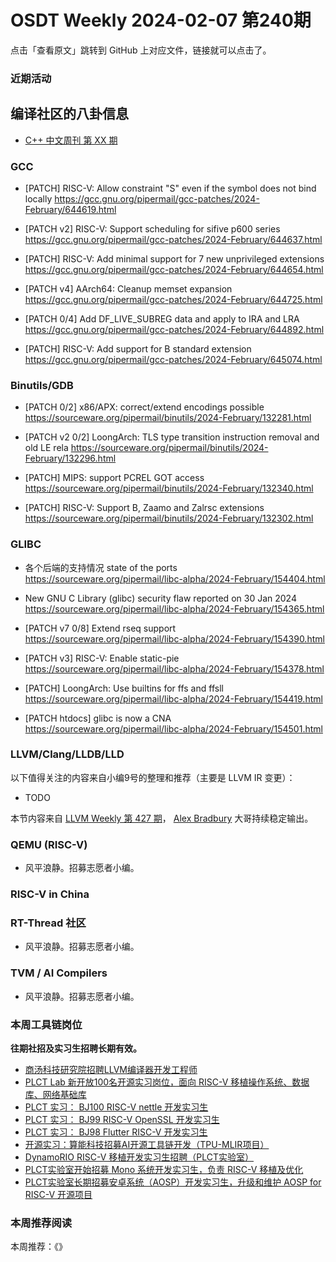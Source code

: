 # OSDT Weekly 2024-02-07 第240期

点击「查看原文」跳转到 GitHub 上对应文件，链接就可以点击了。

### 近期活动

## 编译社区的八卦信息

- [C++ 中文周刊 第 XX 期]()

### GCC

- [PATCH] RISC-V: Allow constraint "S" even if the symbol does not bind locally
  https://gcc.gnu.org/pipermail/gcc-patches/2024-February/644619.html

- [PATCH v2] RISC-V: Support scheduling for sifive p600 series
  https://gcc.gnu.org/pipermail/gcc-patches/2024-February/644637.html

- [PATCH] RISC-V: Add minimal support for 7 new unprivileged extensions
  https://gcc.gnu.org/pipermail/gcc-patches/2024-February/644654.html

- [PATCH v4] AArch64: Cleanup memset expansion
  https://gcc.gnu.org/pipermail/gcc-patches/2024-February/644725.html

- [PATCH 0/4] Add DF_LIVE_SUBREG data and apply to IRA and LRA
  https://gcc.gnu.org/pipermail/gcc-patches/2024-February/644892.html

- [PATCH] RISC-V: Add support for B standard extension
  https://gcc.gnu.org/pipermail/gcc-patches/2024-February/645074.html

### Binutils/GDB

- [PATCH 0/2] x86/APX: correct/extend encodings possible
  https://sourceware.org/pipermail/binutils/2024-February/132281.html

- [PATCH v2 0/2] LoongArch: TLS type transition instruction removal and old LE rela
  https://sourceware.org/pipermail/binutils/2024-February/132296.html

- [PATCH] MIPS: support PCREL GOT access
   https://sourceware.org/pipermail/binutils/2024-February/132340.html

- [PATCH] RISC-V: Support B, Zaamo and Zalrsc extensions
  https://sourceware.org/pipermail/binutils/2024-February/132302.html

### GLIBC

- 各个后端的支持情况 state of the ports
  https://sourceware.org/pipermail/libc-alpha/2024-February/154404.html

- New GNU C Library (glibc) security flaw reported on 30 Jan 2024
  https://sourceware.org/pipermail/libc-alpha/2024-February/154365.html

- [PATCH v7 0/8] Extend rseq support
   https://sourceware.org/pipermail/libc-alpha/2024-February/154390.html

- [PATCH v3] RISC-V: Enable static-pie
  https://sourceware.org/pipermail/libc-alpha/2024-February/154378.html

- [PATCH] LoongArch: Use builtins for ffs and ffsll
  https://sourceware.org/pipermail/libc-alpha/2024-February/154419.html

- [PATCH htdocs] glibc is now a CNA
  https://sourceware.org/pipermail/libc-alpha/2024-February/154501.html

### LLVM/Clang/LLDB/LLD


以下值得关注的内容来自小编9号的整理和推荐（主要是 LLVM IR 变更）：

- TODO

本节内容来自 [LLVM Weekly 第 427 期](http://llvmweekly.org/issue/427)，
[Alex Bradbury](https://www.linkedin.com/in/alex-bradbury/) 大哥持续稳定输出。

### QEMU (RISC-V)

- 风平浪静。招募志愿者小编。

### RISC-V in China

### RT-Thread 社区

- 风平浪静。招募志愿者小编。

### TVM / AI Compilers

- 风平浪静。招募志愿者小编。

### 本周工具链岗位

**往期社招及实习生招聘长期有效。**

- [商汤科技研究院招聘LLVM编译器开发工程师](https://mp.weixin.qq.com/s/4j-Qin8LFUJlzKzFIpIKpw)
- [PLCT Lab 新开放100名开源实习岗位，面向 RISC-V 移植操作系统、数据库、网络基础库](https://mp.weixin.qq.com/s/ebvIxcplB8Jtw18LMoXTTQ)
- [PLCT 实习： BJ100 RISC-V nettle 开发实习生](https://mp.weixin.qq.com/s/GEUKRlxILFpdHQbv-yxWQQ)
- [PLCT 实习： BJ99 RISC-V OpenSSL 开发实习生](https://mp.weixin.qq.com/s/pzy6sbW50r3aLw3Dt36oBQ)
- [PLCT 实习： BJ98 Flutter RISC-V 开发实习生](https://mp.weixin.qq.com/s/gQYT_rhtLE8jGg6WWAztDA)
- [开源实习：算能科技招募AI开源工具链开发（TPU-MLIR项目）](https://mp.weixin.qq.com/s/IBJh0ip4k11PzIMZecsWSw)
- [DynamoRIO RISC-V 移植开发实习生招聘（PLCT实验室）](https://mp.weixin.qq.com/s/J_5TjT6DOqeOXJXQI5VQxw)
- [PLCT实验室开始招募 Mono 系统开发实习生，负责 RISC-V 移植及优化](https://mp.weixin.qq.com/s/whEW7Hay1jIP1tBzIPay1A)
- [PLCT实验室长期招募安卓系统（AOSP）开发实习生，升级和维护 AOSP for RISC-V 开源项目](https://mp.weixin.qq.com/s/dJP2cEB1nex2inR5c-cJog)


### 本周推荐阅读

本周推荐：《》

